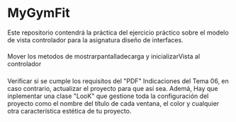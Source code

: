 # MyGymFit
Este repositorio contendrá la práctica del ejercicio práctico sobre el modelo de vista controlador para la asignatura diseño de interfaces.

####
Mover los metodos de mostrarpantalladecarga y inicializarVista al controlador
###

Verificar si se cumple los requisitos del "PDF" Indicaciones del Tema 06,
en caso contrario, actualizar el proyecto para que así sea.
Ademá, Hay que inplementar una clase "LooK" que gestione toda la configuración del proyecto 
como el nombre del título de cada ventana, el color y cualquier otra característica
estética de tu proyecto.
###
